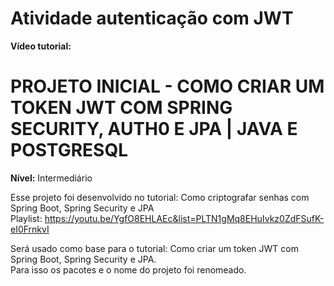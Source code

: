 # Atividade autenticação com JWT

**Vídeo tutorial:** </br>

# PROJETO INICIAL - COMO CRIAR UM TOKEN JWT COM SPRING SECURITY, AUTH0 E JPA | JAVA E POSTGRESQL

**Nível:** Intermediário

Esse projeto foi desenvolvido no tutorial: Como criptografar senhas com Spring Boot, Spring Security e JPA<br> 
Playlist: https://youtu.be/YgfO8EHLAEc&list=PLTN1gMq8EHuIvkz0ZdFSufK-eI0FrnkvI

Será usado como base para o tutorial: Como criar um token JWT com Spring Boot, Spring Security e JPA.<br>
Para isso os pacotes e o nome do projeto foi renomeado.
